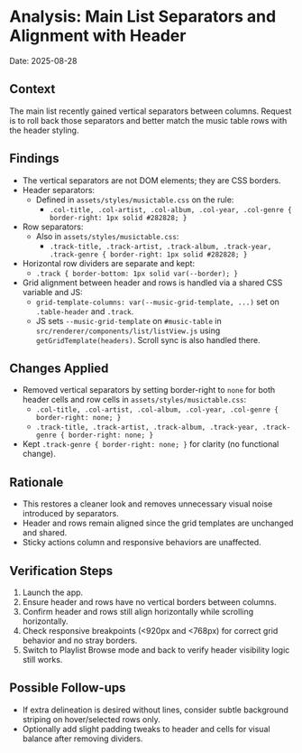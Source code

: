 # Analysis: Main List Separators and Alignment with Header

Date: 2025-08-28

## Context
The main list recently gained vertical separators between columns. Request is to roll back those separators and better match the music table rows with the header styling.

## Findings
- The vertical separators are not DOM elements; they are CSS borders.
- Header separators:
  - Defined in `assets/styles/musictable.css` on the rule:
    - `.col-title, .col-artist, .col-album, .col-year, .col-genre { border-right: 1px solid #282828; }`
- Row separators:
  - Also in `assets/styles/musictable.css`:
    - `.track-title, .track-artist, .track-album, .track-year, .track-genre { border-right: 1px solid #282828; }`
- Horizontal row dividers are separate and kept:
  - `.track { border-bottom: 1px solid var(--border); }`
- Grid alignment between header and rows is handled via a shared CSS variable and JS:
  - `grid-template-columns: var(--music-grid-template, ...)` set on `.table-header` and `.track`.
  - JS sets `--music-grid-template` on `#music-table` in `src/renderer/components/list/listView.js` using `getGridTemplate(headers)`. Scroll sync is also handled there.

## Changes Applied
- Removed vertical separators by setting border-right to `none` for both header cells and row cells in `assets/styles/musictable.css`:
  - `.col-title, .col-artist, .col-album, .col-year, .col-genre { border-right: none; }`
  - `.track-title, .track-artist, .track-album, .track-year, .track-genre { border-right: none; }`
- Kept `.track-genre { border-right: none; }` for clarity (no functional change).

## Rationale
- This restores a cleaner look and removes unnecessary visual noise introduced by separators.
- Header and rows remain aligned since the grid templates are unchanged and shared.
- Sticky actions column and responsive behaviors are unaffected.

## Verification Steps
1. Launch the app.
2. Ensure header and rows have no vertical borders between columns.
3. Confirm header and rows still align horizontally while scrolling horizontally.
4. Check responsive breakpoints (<920px and <768px) for correct grid behavior and no stray borders.
5. Switch to Playlist Browse mode and back to verify header visibility logic still works.

## Possible Follow-ups
- If extra delineation is desired without lines, consider subtle background striping on hover/selected rows only.
- Optionally add slight padding tweaks to header and cells for visual balance after removing dividers.
